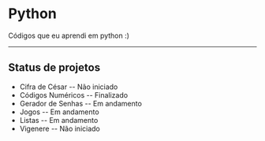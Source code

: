 # Python
Códigos que eu aprendi em python :)

---
## Status de projetos
+ Cifra de César -- Não iniciado
+ Códigos Numéricos -- Finalizado
+ Gerador de Senhas -- Em andamento
+ Jogos -- Em andamento
+ Listas -- Em andamento
+ Vigenere -- Não iniciado
